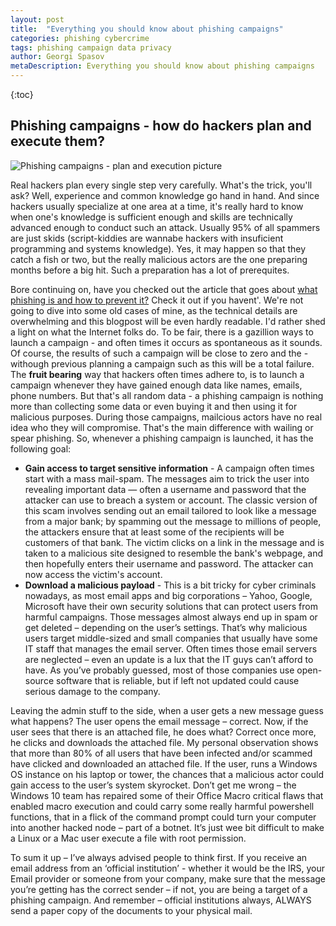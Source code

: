 ```yaml
---
layout: post
title:  "Everything you should know about phishing campaigns"
categories: phishing cybercrime
tags: phishing campaign data privacy
author: Georgi Spasov
metaDescription: Everything you should know about phishing campaigns
---
```

{:toc}

<h2 itemprop="articleSection" class="h2-heading">Phishing campaigns - how do hackers plan and execute them?</h2>  
<p></p>

<div class="row">
    <div class="col-md-12">
        <span itemprop='image' itemscope itemtype='http://schema.org/ImageObject' id="business-image">
            <img class="img-fluid" itemprop="url" src="https://onlinecorpus.com/img/phishing-campaign-criminal.jpg" alt="Phishing campaigns - plan and execution picture">
        </span>
    </div>
</div>


Real hackers plan every single step very carefully. What's the trick, you'll ask? Well, experience and common knowledge go hand in hand. And since hackers usually specialize at one area at a time, it's really hard to know when one's knowledge is sufficient enough and skills are technically advanced enough to conduct such an attack. Usually 95% of all spammers are just skids (script-kiddies are wannabe hackers with insuficient programming and systems knowledge). Yes, it may happen so that they catch a fish or two, but the really malicious actors are the one preparing months before a big hit.
Such a preparation has a lot of prerequites. 



<span itemprop="articleBody">
Bore continuing on, have you checked out the article that goes about <a title="Cyber attacks and cybercrime: Preventing phishing" href="https://onlinecorpus.com/2019/04/22/cyber-attacks-and-cybercrime-preventing-phishing/">what phishing is and how to prevent it?</a> Check it out if you havent'.
We're not going to dive into some old cases of mine, as the technical details are overwhelming and this blogpost will be even hardly readable. I'd rather shed a light on what the Internet folks do.
To be fair, there is a gazillion ways to launch a campaign - and often times it occurs as spontaneous as it sounds. Of course, the results of such a campaign will be close to zero and the - withough previous planning a campaign such as this will be a total failure.
The <b>fruit bearing</b> way that hackers often times adhere to, is to launch a campaign whenever they have gained enough data like names, emails, phone numbers. But that's all random data - a phishing campaign is nothing more than collecting some data or even buying it and then using it for malicious purposes. During those campaigns, mailcious actors have no real idea who they will compromise. That's the main difference with wailing or spear phishing.
So, whenever a phishing campaign is launched, it has the following goal:

<ul>
<li> <b>Gain access to target sensitive information</b> - A campaign often times start with a mass mail-spam. The messages aim to trick the user into revealing important data — often a username and password that the attacker can use to breach a system or account. The classic version of this scam involves sending out an email tailored to look like a message from a major bank; by spamming out the message to millions of people, the attackers ensure that at least some of the recipients will be customers of that bank. The victim clicks on a link in the message and is taken to a malicious site designed to resemble the bank's webpage, and then hopefully enters their username and password. The attacker can now access the victim's account.</li>
<li><b>Download a malicious payload</b> - This is a bit tricky for cyber criminals nowadays, as most email apps and big corporations – Yahoo, Google, Microsoft have their own security solutions that can protect users from harmful campaigns. Those messages almost always end up in spam or get deleted – depending on the user’s settings. That’s why malicious users target middle-sized and small companies that usually have some IT staff that manages the email server. Often times those email servers are neglected – even an update is a lux that the IT guys can’t afford to have. As you’ve probably guessed, most of those companies use open-source software that is reliable, but if left not updated could cause serious damage to the company.</li>
</ul>

Leaving the admin stuff to the side, when a user gets a new message guess what happens? The user opens the email message – correct. Now, if the user sees that there is an attached file, he does what? Correct once more, he clicks and downloads the attached file. My personal observation shows that more than 80% of all users that have been infected and/or scammed have clicked and downloaded  an attached file.
If the user, runs a Windows OS instance on his laptop or tower, the chances that a malicious actor could gain access to the user’s system skyrocket. Don’t get me wrong – the Windows 10 team has repaired some of their Office Macro critical flaws that enabled macro execution and could carry some really harmful powershell functions, that in a flick of the command prompt could turn your computer into another hacked node – part of a botnet. It’s just wee bit difficult to make a Linux or a Mac user execute a file with root permission. 

To sum it up – I’ve always advised people to think first. If you receive an email address from an ‘official institution’ - whether it would be the IRS, your Email provider or someone from your company, make sure that the message you’re getting has the correct sender – if not, you are being a target of a phishing campaign. And remember – official institutions always, ALWAYS send a paper copy of the documents to your physical mail.